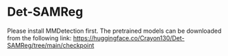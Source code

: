 # Det-SAMReg
Please install MMDetection first.
The pretrained models can be downloaded from the following link: https://huggingface.co/Crayon130/Det-SAMReg/tree/main/checkpoint
